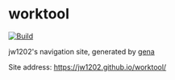 # worktool

[![Build](https://github.com/jw1202/worktool/actions/workflows/generate.yml/badge.svg)](https://github.com/jw1202/worktool/actions/workflows/generate.yml)

jw1202's navigation site, generated by [gena](https://github.com/x1ah/gena)

Site address: https://jw1202.github.io/worktool/